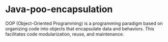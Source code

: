 # Java-poo-encapsulation
OOP (Object-Oriented Programming) is a programming paradigm based on organizing code into objects that encapsulate data and behaviors. This facilitates code modularization, reuse, and maintenance.
